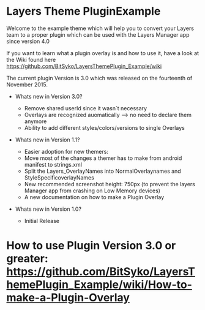 # Layers Theme PluginExample

Welcome to the example theme which will help you to convert your Layers team to a proper plugin which can be used with the Layers Manager app since version 4.0

If you want to learn what a plugin overlay is and how to use it, have a look at the Wiki found here https://github.com/BitSyko/LayersThemePlugin_Example/wiki

The current plugin Version is 3.0 which was released on the fourteenth of November 2015.

* Whats new in Version 3.0?
  * Remove shared userId since it wasn´t necessary
  * Overlays are recognized auomatically --> no need to declare them anymore
  * Ability to add different styles/colors/versions to single Overlays
  
* Whats new in Version 1.1?
  * Easier adoption for new themers:
  * Move most of the changes a themer has to make from android manifest to strings.xml
  * Split the Layers_OverlayNames into NormalOverlaynames and StyleSpecificoverlayNames
  * New recommended screenshot height: 750px (to prevent the layers Manager app from crashing on Low Memory devices)
  * A new documentation on how to make a Plugin Overlay
  
* Whats new in Version 1.0?
  * Initial Release
  
# How to use Plugin Version 3.0 or greater: https://github.com/BitSyko/LayersThemePlugin_Example/wiki/How-to-make-a-Plugin-Overlay
      
    
      



  
  
